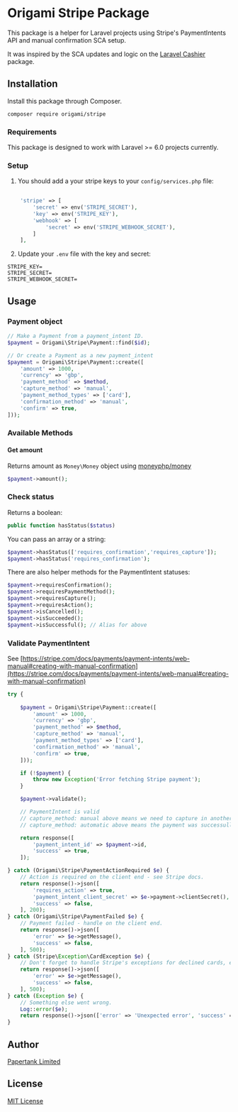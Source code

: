 # Origami Stripe Package

This package is a helper for Laravel projects using Stripe's PaymentIntents API and manual confirmation SCA setup.

It was inspired by the SCA updates and logic on the [Laravel Cashier](https://github.com/laravel/cashier) package.

## Installation

Install this package through Composer.

```
composer require origami/stripe
```

### Requirements

This package is designed to work with Laravel >= 6.0 projects currently.

### Setup

1. You should add a your stripe keys to your `config/services.php` file:

```php
    
    'stripe' => [
        'secret' => env('STRIPE_SECRET'),
        'key' => env('STRIPE_KEY'),
        'webhook' => [
            'secret' => env('STRIPE_WEBHOOK_SECRET'),
        ]
    ],

```

2. Update your `.env` file with the key and secret:

```
STRIPE_KEY=
STRIPE_SECRET=
STRIPE_WEBHOOK_SECRET=
```

## Usage

### Payment object

```php
// Make a Payment from a payment_intent ID. 
$payment = Origami\Stripe\Payment::find($id);

// Or create a Payment as a new payment_intent
$payment = Origami\Stripe\Payment::create([
    'amount' => 1000,
    'currency' => 'gbp',
    'payment_method' => $method,
    'capture_method' => 'manual',
    'payment_method_types' => ['card'],
    'confirmation_method' => 'manual',
    'confirm' => true,
]));
```

### Available Methods

#### Get amount

Returns amount as `Money\Money` object using [moneyphp/money](https://github.com/moneyphp/money)

```php
$payment->amount();
```

### Check status

Returns a boolean:

```php
public function hasStatus($status)
```

You can pass an array or a string:

```php
$payment->hasStatus(['requires_confirmation','requires_capture']);
$payment->hasStatus('requires_confirmation');
```

There are also helper methods for the PaymentIntent statuses:

```php
$payment->requiresConfirmation();
$payment->requiresPaymentMethod();
$payment->requiresCapture();
$payment->requiresAction();
$payment->isCancelled();
$payment->isSucceeded();
$payment->isSuccessful(); // Alias for above
```

### Validate PaymentIntent

See [https://stripe.com/docs/payments/payment-intents/web-manual#creating-with-manual-confirmation](https://stripe.com/docs/payments/payment-intents/web-manual#creating-with-manual-confirmation)

```php
try {
    
    $payment = Origami\Stripe\Payment::create([
        'amount' => 1000,
        'currency' => 'gbp',
        'payment_method' => $method,
        'capture_method' => 'manual',
        'payment_method_types' => ['card'],
        'confirmation_method' => 'manual',
        'confirm' => true,
    ]));

    if (!$payment) {
        throw new Exception('Error fetching Stripe payment');
    }

    $payment->validate();

    // PaymentIntent is valid
    // capture_method: manual above means we need to capture in another controller
    // capture_method: automatic above means the payment was successully taken

    return response([
        'payment_intent_id' => $payment->id,
        'success' => true,
    ]);

} catch (Origami\Stripe\PaymentActionRequired $e) {
    // Action is required on the client end - see Stripe docs.
    return response()->json([
        'requires_action' => true,
        'payment_intent_client_secret' => $e->payment->clientSecret(),
        'success' => false,
    ], 200);
} catch (Origami\Stripe\PaymentFailed $e) {
    // Payment failed - handle on the client end.
    return response()->json([
        'error' => $e->getMessage(),
        'success' => false,
    ], 500);
} catch (Stripe\Exception\CardException $e) {
    // Don't forget to handle Stripe's exceptions for declined cards, etc.
    return response()->json([
        'error' => $e->getMessage(),
        'success' => false,
    ], 500);
} catch (Exception $e) {
    // Something else went wrong.
    Log::error($e);
    return response()->json(['error' => 'Unexpected error', 'success' => false], 500);
}
```

## Author
[Papertank Limited](http://papertank.com)

## License
[MIT License](http://github.com/papertank/origami-stripe/blob/master/LICENSE)